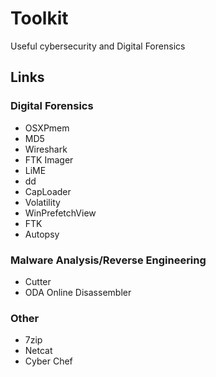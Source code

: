 # Toolkit
Useful cybersecurity and Digital Forensics

## Links

### Digital Forensics
- OSXPmem
- MD5
- Wireshark
- FTK Imager
- LiME
- dd
- CapLoader
- Volatility
- WinPrefetchView
- FTK
- Autopsy

### Malware Analysis/Reverse Engineering
- Cutter
- ODA Online Disassembler

### Other
- 7zip
- Netcat
- Cyber Chef
